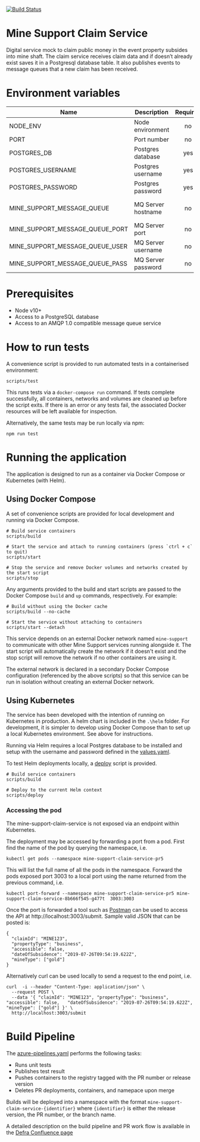 [![Build Status](https://defradev.visualstudio.com/DEFRA_FutureFarming/_apis/build/status/DEFRA.mine-support-claim-service?branchName=master)](https://defradev.visualstudio.com/DEFRA_FutureFarming/_build/latest?definitionId=613&branchName=master)

# Mine Support Claim Service

Digital service mock to claim public money in the event property subsides into mine shaft.  The claim service receives claim data and if doesn’t already exist saves it in a Postgresql database table.  It also publishes events to message queues that a new claim has been received.

# Environment variables

| Name                            | Description        | Required | Default              | Valid                       | Notes |
|---------------------------------|--------------------|:--------:|----------------------|:---------------------------:|-------|
| NODE_ENV                        | Node environment   |    no    |                      | development,test,production |       |
| PORT                            | Port number        |    no    | 3003                 |                             |       |
| POSTGRES_DB                     | Postgres database  |   yes    |                      |                             |       |
| POSTGRES_USERNAME               | Postgres username  |   yes    |                      |                             |       |
| POSTGRES_PASSWORD               | Postgres password  |   yes    |                      |                             |       |
| MINE_SUPPORT_MESSAGE_QUEUE      | MQ Server hostname |    no    | mine-support-artemis |                             |       |
| MINE_SUPPORT_MESSAGE_QUEUE_PORT | MQ Server port     |    no    | 5672                 |                             |       |
| MINE_SUPPORT_MESSAGE_QUEUE_USER | MQ Server username |    no    |                      |                             |       |
| MINE_SUPPORT_MESSAGE_QUEUE_PASS | MQ Server password |    no    |                      |                             |       |

# Prerequisites

- Node v10+
- Access to a PostgreSQL database
- Access to an AMQP 1.0 compatible message queue service

# How to run tests

A convenience script is provided to run automated tests in a containerised environment:

```
scripts/test
```

This runs tests via a `docker-compose run` command. If tests complete successfully, all containers, networks and volumes are cleaned up before the script exits. If there is an error or any tests fail, the associated Docker resources will be left available for inspection.

Alternatively, the same tests may be run locally via npm:

```
npm run test
```

# Running the application

The application is designed to run as a container via Docker Compose or Kubernetes (with Helm).

## Using Docker Compose

A set of convenience scripts are provided for local development and running via Docker Compose.

```
# Build service containers
scripts/build

# Start the service and attach to running containers (press `ctrl + c` to quit)
scripts/start

# Stop the service and remove Docker volumes and networks created by the start script
scripts/stop
```

Any arguments provided to the build and start scripts are passed to the Docker Compose `build` and `up` commands, respectively. For example:

```
# Build without using the Docker cache
scripts/build --no-cache

# Start the service without attaching to containers
scripts/start --detach
```

This service depends on an external Docker network named `mine-support` to communicate with other Mine Support services running alongside it. The start script will automatically create the network if it doesn't exist and the stop script will remove the network if no other containers are using it.

The external network is declared in a secondary Docker Compose configuration (referenced by the above scripts) so that this service can be run in isolation without creating an external Docker network.

## Using Kubernetes

The service has been developed with the intention of running on Kubernetes in production.  A helm chart is included in the `.\helm` folder. For development, it is simpler to develop using Docker Compose than to set up a local Kubernetes environment. See above for instructions.

Running via Helm requires a local Postgres database to be installed and setup with the username and password defined in the [values.yaml](./helm/values.yaml).

To test Helm deployments locally, a [deploy](./deploy) script is provided.

```
# Build service containers
scripts/build

# Deploy to the current Helm context
scripts/deploy
```
### Accessing the pod

The mine-support-claim-service is not exposed via an endpoint within Kubernetes.

The deployment may be accessed by forwarding a port from a pod.
First find the name of the pod by querying the namespace, i.e.

`kubectl get pods --namespace mine-support-claim-service-pr5`

This will list the full name of all the pods in the namespace. Forward the pods exposed port 3003
to a local port using the name returned from the previous command, i.e.

`kubectl port-forward --namespace mine-support-claim-service-pr5 mine-support-claim-service-8b666f545-g477t  3003:3003`

Once the port is forwarded a tool such as [Postman](https://www.getpostman.com/) can be used to access the API at http://localhost:3003/submit.
Sample valid JSON that can be posted is:
```
{
  "claimId": "MINE123",
  "propertyType": "business",
  "accessible": false,
  "dateOfSubsidence": "2019-07-26T09:54:19.622Z",
  "mineType": ["gold"]
}
```
 Alternatively curl can be used locally to send a request to the end point, i.e.

```
curl  -i --header "Content-Type: application/json" \
  --request POST \
  --data '{ "claimId": "MINE123", "propertyType": "business",  "accessible": false,   "dateOfSubsidence": "2019-07-26T09:54:19.622Z",  "mineType": ["gold"] }' \
  http://localhost:3003/submit
```

# Build Pipeline

The [azure-pipelines.yaml](azure-pipelines.yaml) performs the following tasks:
- Runs unit tests
- Publishes test result
- Pushes containers to the registry tagged with the PR number or release version
- Deletes PR deployments, containers, and namepace upon merge

Builds will be deployed into a namespace with the format `mine-support-claim-service-{identifier}` where `{identifier}` is either the release version, the PR number, or the branch name.

A detailed description on the build pipeline and PR work flow is available in the [Defra Confluence page](https://eaflood.atlassian.net/wiki/spaces/FFCPD/pages/1281359920/Build+Pipeline+and+PR+Workflow)


